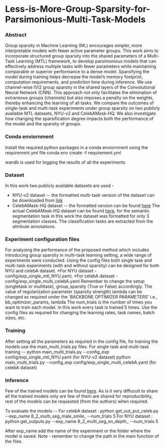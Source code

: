 # Less-is-More-Group-Sparsity-for-Parsimonious-Multi-Task-Models


### Abstract

Group sparsity in Machine Learning (ML) encourages simpler, more interpretable models with fewer active parameter groups. This work aims to incorporate structured group sparsity into the shared parameters of a Multi-Task Learning (MTL) framework, to develop parsimonious models that can effectively address multiple tasks with fewer parameters while maintaining comparable or superior performance to a dense model. Sparsifying the model during training helps decrease the model’s memory footprint, computation requirements, and prediction time during inference. We use channel-wise l1/l2 group sparsity in the shared layers of the Convolutional Neural Network (CNN). This approach not only facilitates the elimination of extraneous groups (channels) but also imposes a penalty on the weights, thereby enhancing the learning of all tasks. We compare the outcomes of single-task and multi-task experiments under group sparsity on two publicly available MTL datasets, NYU-v2 and CelebAMask-HQ. We also investigate how changing the sparsification degree impacts both the performance of the model and the sparsity of groups.

### Conda enviornment
Install the required python packages in a conda enviornment using the requirement.yml file
conda env create -f requirement.yml

wandb is used for logging the results of all the experiments

### Dataset
In this work two publicly available datasets are used -
* NYU-v2 dataset -- the formatted multi-task version of the dataset can be downloaded from [link](https://drive.google.com/file/d/11pWuQXMFBNMIIB4VYMzi9RPE-nMOBU8g/view)
* CelebAMask-HQ dataset -- the formatted version can be found [here](https://drive.google.com/drive/folders/1bEn1gQO4GoIXI-VH8heESyFtOF6HUGhh?usp=share_link)
The actual CelebAMask-HQ dataset can be found [here](https://github.com/switchablenorms/CelebAMask-HQ), for the semantic segmentation task in this work the dataset was formatted for only 3 segmentation classes. The classification tasks are extracted from the attribute annotations. 


### Experiment configuration files

For analysing the performance of the proposed method which includes introducing group sparsity in multi-task learning setting, a wide range of experiments were conducted.
Using the config files both single task and multi-task experiments (with and without sparsity) can be designed for both NYU and celebA dataset.
*For NYU dataset - config/exp_single_mtl_NYU.yaml, 
*For celebA dataset - config/exp_single_multi_celebA.yaml
Remember to change the setup (singletask or multitask), group_sparsity (True or False) accordingly. 
The value of regularization parameter (sparsity strength) lambda can be changed as required under the 'BACKBONE OPTIMIZER PARAMETERS' i.e., bb_optimizer_params, lambda 
The num_trials is the number of times you want to train each model. In this work every task is trained 5 times. 
Use the config files as required for changing the learning rates, task names, batch sizes, etc. 


### Training
After setting all the parameters as required in the config file, for training the models use the main_multi_trials.py files. 
For single task and multi-task training --
python main_multi_trials.py --config_exp config/exp_single_mtl_NYU.yaml  (for NYU-v2 dataset)
python main_multi_trials.py --config_exp config/exp_single_multi_celebA.yaml (for celebA dataset)


### Inference 

Few of the trained models can be found [here](https://drive.google.com/drive/folders/1bEn1gQO4GoIXI-VH8heESyFtOF6HUGhh?usp=share_link). As is it very diffucult to share all the trained models only are few of them are shared for reproducibility, rest of the models can be requested (from the suthors) when required.

To evaluate the models --
For celebA dataset : python get_out_put_celeb.py --exp_name 8_2_multi_seg_male_smile_ --num_trials 5
For NYU dataset : python get_outputs.py --exp_name 8_2_multi_seg_sn_depth_ --num_trials 5

After exp_name add the name of the experiment or the folder where the model is saved. 
Note - remember to change the path in the main function of the files. 




